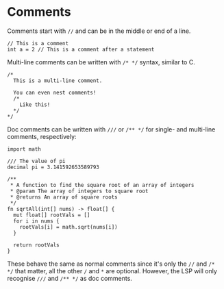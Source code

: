 # Comments

Comments start with `//` and can be in the middle or end of a line.

```
// This is a comment
int a = 2 // This is a comment after a statement
```

Multi-line comments can be written with `/* */` syntax, similar to C.

```
/*
  This is a multi-line comment.

  You can even nest comments!
  /*
    Like this!
  */
*/
```

Doc comments can be written with `///` or `/** */` for single- and multi-line comments, respectively:

```
import math

/// The value of pi
decimal pi = 3.141592653589793

/**
 * A function to find the square root of an array of integers
 * @param The array of integers to square root
 * @returns An array of square roots
 */
fn sqrtAll(int[] nums) -> float[] {
  mut float[] rootVals = []
  for i in nums {
    rootVals[i] = math.sqrt(nums[i])
  }

  return rootVals
}
```

These behave the same as normal comments since it's only the `//` and `/* */` that matter, all the other `/` and `*` are optional. However, the LSP will only recognise `///` and `/** */` as doc comments.
